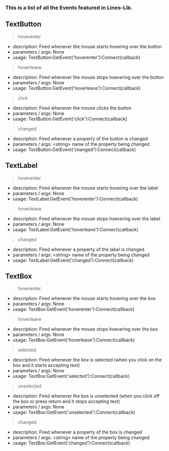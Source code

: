 ### This is a list of all the Events featured in Lines-Lib.

## TextButton
> hoverenter
  - description: Fired whenever the mouse starts hovering over the button
  - parameters / args: None
  - usage: TextButton:GetEvent('hoverenter'):Connect(callback)
> hoverleave
  - description: Fired whenever the mouse stops hoevering over the button
  - parameters / args: None
  - usage: TextButton:GetEvent('hoverleave'):Connect(callback)
> click
  - description: Fired whenever the mouse clicks the button
  - parameters / args: None
  - usage: TextButton:GetEvent('click'):Connect(callback)
> changed
  - description: Fired whenever a property of the button is changed
  - parameters / args: \<string\> name of the property being changed
  - usage: TextButton:GetEvent('changed'):Connect(callback)

## TextLabel
> hoverenter
  - description: Fired whenever the mouse starts hovering over the label
  - parameters / args: None
  - usage: TextLabel:GetEvent('hoverenter'):Connect(callback)
> hoverleave
  - description: Fired whenever the mouse stops hoevering over the label
  - parameters / args: None
  - usage: TextLabel:GetEvent('hoverleave'):Connect(callback)
> changed
  - description: Fired whenever a property of the label is changed
  - parameters / args: \<string\> name of the property being changed
  - usage: TextLabel:GetEvent('changed'):Connect(callback)

## TextBox
> hoverenter
  - description: Fired whenever the mouse starts hovering over the box
  - parameters / args: None
  - usage: TextBox:GetEvent('hoverenter'):Connect(callback)
> hoverleave
  - description: Fired whenever the mouse stops hoevering over the box
  - parameters / args: None
  - usage: TextBox:GetEvent('hoverleave'):Connect(callback)
> selected
  - description: Fired whenever the box is selected (when you click on the box and it starts accepting text)
  - parameters / args: None
  - usage: TextBox:GetEvent('selected'):Connect(callback)
> unselected
  - description: Fired whenever the box is unselected (when you click off the box or press return and it stops accepting text)
  - parameters / args: None
  - usage: TextBox:GetEvent('unselected'):Connect(callback)
> changed
  - description: Fired whenever a property of the box is changed
  - parameters / args: \<string\> name of the property being changed
  - usage: TextBox:GetEvent('changed'):Connect(callback)

